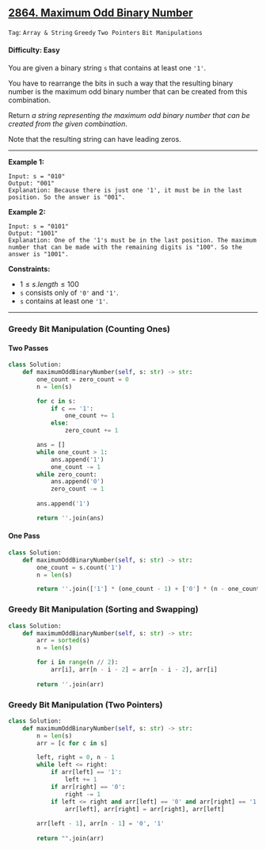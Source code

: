 ## [2864. Maximum Odd Binary Number](https://leetcode.com/problems/maximum-odd-binary-number)

```Tag```: ```Array & String``` ```Greedy``` ```Two Pointers``` ```Bit Manipulations```

#### Difficulty: Easy

You are given a binary string ```s``` that contains at least one ```'1'```.

You have to rearrange the bits in such a way that the resulting binary number is the maximum odd binary number that can be created from this combination.

Return _a string representing the maximum odd binary number that can be created from the given combination_.

Note that the resulting string can have leading zeros.

---

__Example 1:__

```
Input: s = "010"
Output: "001"
Explanation: Because there is just one '1', it must be in the last position. So the answer is "001".
```

__Example 2:__

```
Input: s = "0101"
Output: "1001"
Explanation: One of the '1's must be in the last position. The maximum number that can be made with the remaining digits is "100". So the answer is "1001".
```

__Constraints:__

- $1 \le s.length \le 100$
- ```s``` consists only of ```'0'``` and ```'1'```.
- ```s``` contains at least one ```'1'```.

---

### Greedy Bit Manipulation (Counting Ones)

#### Two Passes

```Python
class Solution:
    def maximumOddBinaryNumber(self, s: str) -> str:
        one_count = zero_count = 0
        n = len(s)

        for c in s:
            if c == '1':
                one_count += 1
            else:
                zero_count += 1

        ans = []
        while one_count > 1:
            ans.append('1')
            one_count -= 1
        while zero_count:
            ans.append('0')
            zero_count -= 1
        
        ans.append('1')

        return ''.join(ans)
```

#### One Pass

```Python
class Solution:
    def maximumOddBinaryNumber(self, s: str) -> str:
        one_count = s.count('1')
        n = len(s)

        return ''.join(['1'] * (one_count - 1) + ['0'] * (n - one_count) + ['1'])
```

### Greedy Bit Manipulation (Sorting and Swapping)

```Python
class Solution:
    def maximumOddBinaryNumber(self, s: str) -> str:
        arr = sorted(s)
        n = len(s)

        for i in range(n // 2):
            arr[i], arr[n - i - 2] = arr[n - i - 2], arr[i]
        
        return ''.join(arr)
```

### Greedy Bit Manipulation (Two Pointers)

```Python
class Solution:
    def maximumOddBinaryNumber(self, s: str) -> str:
        n = len(s)
        arr = [c for c in s]

        left, right = 0, n - 1
        while left <= right:
            if arr[left] == '1':
                left += 1
            if arr[right] == '0':
                right -= 1
            if left <= right and arr[left] == '0' and arr[right] == '1':
                arr[left], arr[right] = arr[right], arr[left]
            
        arr[left - 1], arr[n - 1] = '0', '1'
        
        return "".join(arr)
```
